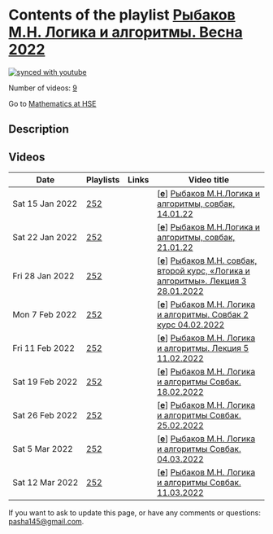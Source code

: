 # Contents of the playlist [Рыбаков М.Н. Логика и алгоритмы. Весна 2022](https://www.youtube.com/playlist?list=PLq3E5oubNNoCfXHDOAtveAPS-L4c6G35z)

[![synced with youtube](https://img.shields.io/github/last-commit/mathphysschool/mathphysschool.github.io/autoupdate1?label=synced%20with%20youtube)](https://github.com/mathphysschool/mathphysschool.github.io/commits/autoupdate1)

Number of videos: [9](#videos)

Go to [Mathematics at HSE](../README.md)

## Description



## Videos

|Date|Playlists|Links|Video title|
|---|---|---|---|
| Sat&nbsp;15&nbsp;Jan&nbsp;2022 | [252](../playlists/252 "Рыбаков М.Н. Логика и алгоритмы. Весна 2022") |  | [[**e**](https://studio.youtube.com/video/YbDQk0SVbIY/edit "Edit")] [Рыбаков М.Н.Логика и алгоритмы, совбак, 14.01.22](https://www.youtube.com/watch?v=YbDQk0SVbIY&list=PLq3E5oubNNoCfXHDOAtveAPS-L4c6G35z) |
| Sat&nbsp;22&nbsp;Jan&nbsp;2022 | [252](../playlists/252 "Рыбаков М.Н. Логика и алгоритмы. Весна 2022") |  | [[**e**](https://studio.youtube.com/video/bVXJeDy1A6g/edit "Edit")] [Рыбаков М.Н.Логика и алгоритмы, совбак, 21.01.22](https://www.youtube.com/watch?v=bVXJeDy1A6g&list=PLq3E5oubNNoCfXHDOAtveAPS-L4c6G35z) |
| Fri&nbsp;28&nbsp;Jan&nbsp;2022 | [252](../playlists/252 "Рыбаков М.Н. Логика и алгоритмы. Весна 2022") |  | [[**e**](https://studio.youtube.com/video/bHwNTQp9DsM/edit "Edit")] [Рыбаков М.Н. совбак, второй курс, «Логика и алгоритмы». Лекция 3 28.01.2022](https://www.youtube.com/watch?v=bHwNTQp9DsM&list=PLq3E5oubNNoCfXHDOAtveAPS-L4c6G35z) |
| Mon&nbsp;7&nbsp;Feb&nbsp;2022 | [252](../playlists/252 "Рыбаков М.Н. Логика и алгоритмы. Весна 2022") |  | [[**e**](https://studio.youtube.com/video/9ZHstOKgJIE/edit "Edit")] [Рыбаков М.Н. Логика и алгоритмы. Совбак 2 курс 04.02.2022](https://www.youtube.com/watch?v=9ZHstOKgJIE&list=PLq3E5oubNNoCfXHDOAtveAPS-L4c6G35z) |
| Fri&nbsp;11&nbsp;Feb&nbsp;2022 | [252](../playlists/252 "Рыбаков М.Н. Логика и алгоритмы. Весна 2022") |  | [[**e**](https://studio.youtube.com/video/_45S5885YmY/edit "Edit")] [Рыбаков М.Н. Логика и алгоритмы. Лекция 5 11.02.2022](https://www.youtube.com/watch?v=_45S5885YmY&list=PLq3E5oubNNoCfXHDOAtveAPS-L4c6G35z) |
| Sat&nbsp;19&nbsp;Feb&nbsp;2022 | [252](../playlists/252 "Рыбаков М.Н. Логика и алгоритмы. Весна 2022") |  | [[**e**](https://studio.youtube.com/video/f1dez7HnIkI/edit "Edit")] [Рыбаков М.Н. Логика и алгоритмы Совбак. 18.02.2022](https://www.youtube.com/watch?v=f1dez7HnIkI&list=PLq3E5oubNNoCfXHDOAtveAPS-L4c6G35z) |
| Sat&nbsp;26&nbsp;Feb&nbsp;2022 | [252](../playlists/252 "Рыбаков М.Н. Логика и алгоритмы. Весна 2022") |  | [[**e**](https://studio.youtube.com/video/PuAg3Z2dBGE/edit "Edit")] [Рыбаков М.Н. Логика и алгоритмы Совбак. 25.02.2022](https://www.youtube.com/watch?v=PuAg3Z2dBGE&list=PLq3E5oubNNoCfXHDOAtveAPS-L4c6G35z) |
| Sat&nbsp;5&nbsp;Mar&nbsp;2022 | [252](../playlists/252 "Рыбаков М.Н. Логика и алгоритмы. Весна 2022") |  | [[**e**](https://studio.youtube.com/video/MNgrq2IUFJY/edit "Edit")] [Рыбаков М.Н. Логика и алгоритмы Совбак. 04.03.2022](https://www.youtube.com/watch?v=MNgrq2IUFJY&list=PLq3E5oubNNoCfXHDOAtveAPS-L4c6G35z) |
| Sat&nbsp;12&nbsp;Mar&nbsp;2022 | [252](../playlists/252 "Рыбаков М.Н. Логика и алгоритмы. Весна 2022") |  | [[**e**](https://studio.youtube.com/video/D06sb4tWDDk/edit "Edit")] [Рыбаков М.Н. Логика и алгоритмы Совбак. 11.03.2022](https://www.youtube.com/watch?v=D06sb4tWDDk&list=PLq3E5oubNNoCfXHDOAtveAPS-L4c6G35z) |


 If you want to ask to update this page, or have any comments or questions: <pasha145@gmail.com>.
